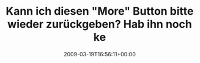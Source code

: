 ---
retweeted: false
source: <a href="http://twitter.com" rel="nofollow">Twitter Web Client</a>
entities:
  hashtags:
  - text: twitter
    indices:
    - '106'
    - '114'
  - text: ui
    indices:
    - '115'
    - '118'
  symbols: []
  user_mentions: []
  urls: []
display_text_range:
- '0'
- '118'
favorite_count: '0'
id_str: '1355367860'
truncated: false
retweet_count: '0'
id: '1355367860'
created_at: Thu Mar 19 16:56:11 +0000 2009
favorited: false
full_text: 'Kann ich diesen "More" Button bitte wieder zurückgeben? Hab ihn noch keine
  zwei Wochen und mag ihn nicht. #twitter #ui'
lang: de
tags:
- twitter
- ui
- pesos/twitter
date: '2009-03-19T16:56:11+00:00'
src: https://twitter.com/bascht/status/1355367860
original_url: https://twitter.com/bascht/status/1355367860
type: twitter_tweet
text: 'Kann ich diesen "More" Button bitte wieder zurückgeben? Hab ihn noch keine
  zwei Wochen und mag ihn nicht. #twitter #ui'
title: Kann ich diesen "More" Button bitte wieder zurückgeben? Hab ihn noch ke

---